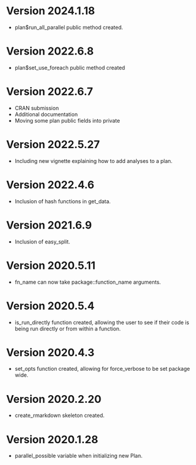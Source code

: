 # Version 2024.1.18

- plan$run_all_parallel public method created.

# Version 2022.6.8

- plan$set_use_foreach public method created

# Version 2022.6.7

- CRAN submission
- Additional documentation
- Moving some plan public fields into private

# Version 2022.5.27

- Including new vignette explaining how to add analyses to a plan.

# Version 2022.4.6

- Inclusion of hash functions in get_data.

# Version 2021.6.9

- Inclusion of easy_split.

# Version 2020.5.11

- fn_name can now take package::function_name arguments.

# Version 2020.5.4

- is_run_directly function created, allowing the user to see if their code is being run directly or from within a function.

# Version 2020.4.3

- set_opts function created, allowing for force_verbose to be set package wide.

# Version 2020.2.20

- create_rmarkdown skeleton created.

# Version 2020.1.28

- parallel_possible variable when initializing new Plan.
